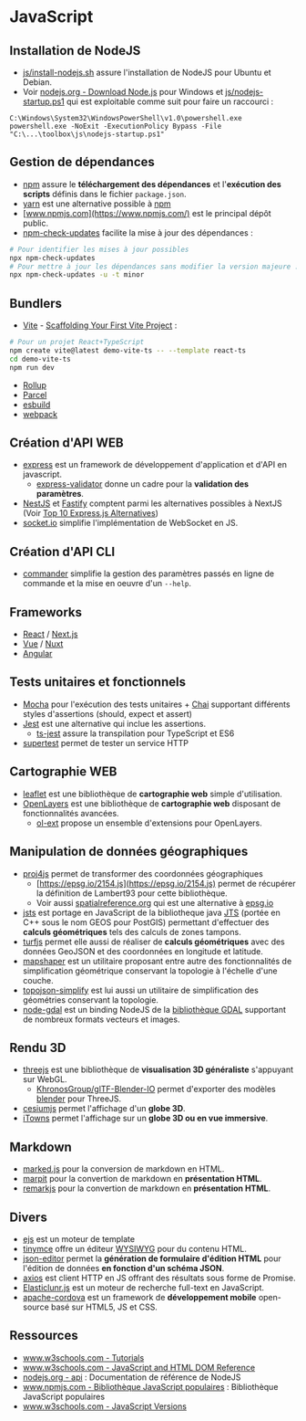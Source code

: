 # JavaScript

## Installation de NodeJS

* [js/install-nodejs.sh](install-nodejs.sh) assure l'installation de NodeJS pour Ubuntu et Debian.
* Voir [nodejs.org - Download Node.js](https://nodejs.org/en/download) pour Windows et [js/nodejs-startup.ps1](nodejs-startup.ps1) qui est exploitable comme suit pour faire un raccourci :

```
C:\Windows\System32\WindowsPowerShell\v1.0\powershell.exe powershell.exe -NoExit -ExecutionPolicy Bypass -File "C:\...\toolbox\js\nodejs-startup.ps1"
```


## Gestion de dépendances

* [npm](https://docs.npmjs.com/cli/v7/commands) assure le **téléchargement des dépendances** et l'**exécution des scripts** définis dans le fichier `package.json`.
* [yarn](https://yarnpkg.com/) est une alternative possible à [npm](https://docs.npmjs.com/cli/v7/commands)
* [www.npmjs.com](https://www.npmjs.com/) est le principal dépôt public.
* [npm-check-updates](https://github.com/raineorshine/npm-check-updates#readme) facilite la mise à jour des dépendances :

```bash
# Pour identifier les mises à jour possibles
npx npm-check-updates
# Pour mettre à jour les dépendances sans modifier la version majeure :
npx npm-check-updates -u -t minor
```

## Bundlers

* [Vite](https://vite.dev/) - [Scaffolding Your First Vite Project](https://vite.dev/guide/#scaffolding-your-first-vite-project) :

```bash
# Pour un projet React+TypeScript
npm create vite@latest demo-vite-ts -- --template react-ts
cd demo-vite-ts
npm run dev
```

* [Rollup](https://rollupjs.org/)
* [Parcel](https://parceljs.org/)
* [esbuild](https://esbuild.github.io/)
* [webpack](https://webpack.js.org/)

## Création d'API WEB

* [express](https://www.npmjs.com/package/express) est un framework de développement d'application et d'API en javascript.
    * [express-validator](https://github.com/express-validator/express-validator/blob/master/README.md) donne un cadre pour la **validation des paramètres**.
* [NestJS](https://docs.nestjs.com/) et [Fastify](https://github.com/fastify/fastify#readme) comptent parmi les alternatives possibles à NextJS (Voir [Top 10 Express.js Alternatives](https://blog.back4app.com/expressjs-alternatives/#2_Fastifynbsp))
* [socket.io](https://socket.io) simplifie l'implémentation de WebSocket en JS.

## Création d'API CLI

* [commander](https://www.npmjs.com/package/commander) simplifie la gestion des paramètres passés en ligne de commande et la mise en oeuvre d'un `--help`.

## Frameworks

* [React](https://reactjs.org/) / [Next.js](https://nextjs.org/)
* [Vue](https://vuejs.org/) / [Nuxt](https://nuxt.com/)
* [Angular](https://angular.io/guide/quickstart)

## Tests unitaires et fonctionnels

* [Mocha](https://mochajs.org/) pour l'exécution des tests unitaires + [Chai](https://www.chaijs.com/) supportant différents styles d'assertions (should, expect et assert)
* [Jest](https://jestjs.io/fr/) est une alternative qui inclue les assertions.
  * [ts-jest](https://kulshekhar.github.io/ts-jest/docs/getting-started/installation) assure la transpilation pour TypeScript et ES6
* [supertest](https://github.com/ladjs/supertest#readme) permet de tester un service HTTP

## Cartographie WEB

* [leaflet](https://leafletjs.com/) est une bibliothèque de **cartographie web** simple d'utilisation.
* [OpenLayers](https://openlayers.org) est une bibliothèque de **cartographie web** disposant de fonctionnalités avancées.
  * [ol-ext](https://github.com/Viglino/ol-ext) propose un ensemble d'extensions pour OpenLayers.

## Manipulation de données géographiques

* [proj4js](http://proj4js.org) permet de transformer des coordonnées géographiques
  * [https://epsg.io/2154.js](https://epsg.io/2154.js) permet de récupérer la définition de Lambert93 pour cette bibliothèque.
  * Voir aussi [spatialreference.org](https://spatialreference.org/) qui est une alternative à [epsg.io](https://epsg.io)
* [jsts](https://github.com/bjornharrtell/jsts) est portage en JavaScript de la bibliotheque java [JTS](https://github.com/locationtech/jts#jts-topology-suite) (portée en C++ sous le nom GEOS pour PostGIS) permettant d'effectuer des **calculs géométriques** tels des calculs de zones tampons.
* [turfjs](http://turfjs.org) permet elle aussi de réaliser de **calculs géométriques** avec des données GeoJSON et des coordonnées en longitude et latitude.
* [mapshaper](https://github.com/mbloch/mapshaper#mapshaper) est un utilitaire proposant entre autre des fonctionnalités de simplification géométrique conservant la topologie à l'échelle d'une couche.
* [topojson-simplify](https://github.com/topojson/topojson-simplify) est lui aussi un utilitaire de simplification des géométries conservant la topologie.
* [node-gdal](http://naturalatlas.github.io/node-gdal/classes/gdal.html) est un binding NodeJS de la [bibliothèque GDAL](https://gdal.org/en/stable/) supportant de nombreux formats vecteurs et images.

## Rendu 3D

* [threejs](https://threejs.org) est une bibliothèque de **visualisation 3D généraliste** s'appuyant sur WebGL.
    * [KhronosGroup/glTF-Blender-IO](https://github.com/KhronosGroup/glTF-Blender-IO#blender-gltf-20-importer-and-exporter) permet d'exporter des modèles [blender](https://www.blender.org/) pour ThreeJS.
* [cesiumjs](https://cesiumjs.org) permet l'affichage d'un **globe 3D**.
* [iTowns](https://www.itowns-project.org/) permet l'affichage sur un **globe 3D ou en vue immersive**.

## Markdown

* [marked.js](https://marked.js.org) pour la conversion de markdown en HTML.
* [marpit](https://marpit.marp.app/) pour la convertion de markdown en **présentation HTML**.
* [remarkjs](https://remarkjs.com) pour la convertion de markdown en **présentation HTML**.

## Divers

* [ejs](http://ejs.co) est un moteur de template
* [tinymce](https://www.tinymce.com/) offre un éditeur [WYSIWYG](https://fr.wikipedia.org/wiki/What_you_see_is_what_you_get) pour du contenu HTML.
* [json-editor](https://github.com/json-editor/json-editor) permet la **génération de formulaire d'édition HTML** pour l'édition de données **en fonction d'un schéma JSON**.
* [axios](https://github.com/axios/axios#example) est client HTTP en JS offrant des résultats sous forme de Promise.
* [Elasticlunr.js](http://elasticlunr.com/) est un moteur de recherche full-text en JavaScript.
* [apache-cordova](https://cordova.apache.org) est un framework de **développement mobile** open-source basé sur HTML5, JS et CSS.

## Ressources

* [www.w3schools.com - Tutorials](https://www.w3schools.com/js/default.asp)
* [www.w3schools.com - JavaScript and HTML DOM Reference](https://www.w3schools.com/jsref/default.asp)
* [nodejs.org - api](https://nodejs.org/api/) : Documentation de référence de NodeJS
* [www.npmjs.com - Bibliothèque JavaScript populaires](https://www.npmjs.com/browse/depended) : Bibliothèque JavaScript populaires
* [www.w3schools.com - JavaScript Versions](https://www.w3schools.com/js/js_versions.asp)

